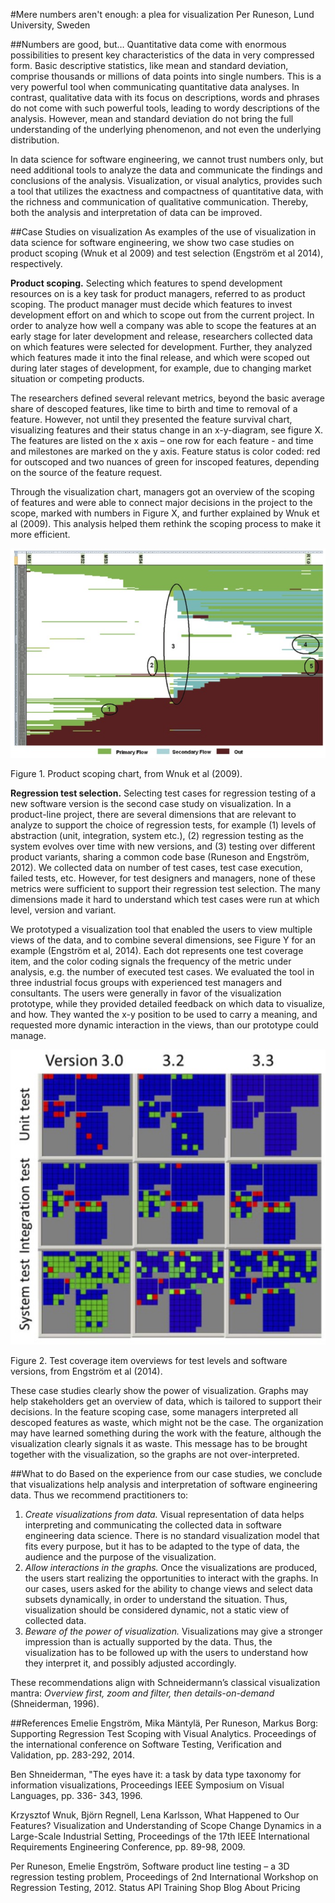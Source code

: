 #Mere numbers aren't enough: a plea for visualization
Per Runeson, Lund University, Sweden

##Numbers are good, but…
Quantitative data come with enormous possibilities to present key characteristics of the data in very compressed form. Basic descriptive statistics, like mean and standard deviation, comprise thousands or millions of data points into single numbers. This is a very powerful tool when communicating quantitative data analyses.  In contrast, qualitative data with its focus on descriptions, words and phrases do not come with such powerful tools, leading to wordy descriptions of the analysis. However, mean and standard deviation do not bring the full understanding of the underlying phenomenon, and not even the underlying distribution. 

In data science for software engineering, we cannot trust numbers only, but need additional tools to analyze the data and communicate the findings and conclusions of the analysis. Visualization, or visual analytics, provides such a tool that utilizes the exactness and compactness of quantitative data, with the richness and communication of qualitative communication. Thereby, both the analysis and interpretation of data can be improved.

##Case Studies on visualization
As examples of the use of visualization in data science for software engineering, we show two case studies on product scoping (Wnuk et al 2009) and test selection (Engström et al 2014), respectively.

**Product scoping.** Selecting which features to spend development resources on is a key task for product managers, referred to as product scoping. The product manager must decide which features to invest development effort on and which to scope out from the current project. In order to analyze how well a company was able to scope the features at an early stage for later development and release, researchers collected data on which features were selected for development. Further, they analyzed which features made it into the final release, and which were scoped out during later stages of development, for example, due to changing market situation or competing products.

The researchers defined several relevant metrics, beyond the basic average share of descoped features, like time to birth and time to removal of a feature. However, not until they presented the feature survival chart, visualizing features and their status change in an x-y-diagram, see figure X. The features are listed on the x axis – one row for each feature - and time and milestones are marked on the y axis. Feature status is color coded: red for outscoped and two nuances of green for inscoped features, depending on the source of the feature request.

Through the visualization chart, managers got an overview of the scoping of features and were able to connect major decisions in the project to the scope, marked with numbers in Figure X, and further explained by Wnuk et al (2009). This analysis helped them rethink the scoping process to make it more efficient. 


![FeatureVis.jpg](FeatureVis.jpg)

Figure 1. Product scoping chart, from Wnuk et al (2009).

**Regression test selection.** Selecting test cases for regression testing of a new software version is the second case study on visualization. In a product-line project, there are several dimensions that are relevant to analyze to support the choice of regression tests, for example (1) levels of abstraction (unit, integration, system etc.), (2) regression testing as the system evolves over time with new versions, and (3) testing over different product variants, sharing a common code base (Runeson and Engström, 2012). We collected data on number of test cases, test case execution, failed tests, etc. However, for test designers and managers, none of these metrics were sufficient to support their regression test selection. The many dimensions made it hard to understand which test cases were run at which level, version and variant.

We prototyped a visualization tool that enabled the users to view multiple views of the data, and to combine several dimensions, see Figure Y for an example (Engström et al, 2014). Each dot represents one test coverage item, and the color coding signals the frequency of the metric under analysis, e.g. the number of executed test cases. We evaluated the tool in three industrial focus groups with experienced test managers and consultants.  The users were generally in favor of the visualization prototype, while they provided detailed feedback on which data to visualize, and how. They wanted the x-y position to be used to carry a meaning, and requested more dynamic interaction in the views, than our prototype could manage.

![TestVis.jpg](TestVis.jpg) 

Figure 2. Test coverage item overviews for test levels and software versions, from Engström et al (2014).

These case studies clearly show the power of visualization. Graphs may help stakeholders get an overview of data, which is tailored to support their decisions. In the feature scoping case, some managers interpreted all descoped features as waste, which might not be the case. The organization may have learned something during the work with the feature, although the visualization clearly signals it as waste. This message has to be brought together with the visualization, so the graphs are not over-interpreted. 

##What to do
Based on the experience from our case studies, we conclude that visualizations help analysis and interpretation of software engineering data. Thus we recommend practitioners to:

1.	*Create visualizations from data.* Visual representation of data helps interpreting and communicating the collected data in software engineering data science. There is no standard visualization model that fits every purpose, but it has to be adapted to the type of data, the audience and the purpose of the visualization.
2.	*Allow interactions in the graphs.* Once the visualizations are produced, the users start realizing the opportunities to interact with the graphs. In our cases, users asked for the ability to change views and select data subsets dynamically, in order to understand the situation. Thus, visualization should be considered dynamic, not a static view of collected data.
3.	*Beware of the power of visualization.* Visualizations may give a stronger impression than is actually supported by the data. Thus, the visualization has to be followed up with the users to understand how they interpret it, and possibly adjusted accordingly. 

These recommendations align with Schneidermann’s classical visualization mantra: *Overview first, zoom and filter, then details-on-demand* (Shneiderman, 1996).

##References
Emelie Engström, Mika Mäntylä, Per Runeson, Markus Borg: Supporting Regression Test Scoping with Visual Analytics. Proceedings of the international conference on Software Testing, Verification and Validation, pp. 283-292, 2014.

Ben Shneiderman, "The eyes have it: a task by data type taxonomy for information visualizations, Proceedings IEEE Symposium on Visual Languages, pp. 336- 343, 1996.

Krzysztof Wnuk, Björn Regnell, Lena Karlsson, What Happened to Our Features? Visualization and Understanding of Scope Change Dynamics in a Large-Scale Industrial Setting, Proceedings of the 17th IEEE International Requirements Engineering Conference, pp. 89-98, 2009.

Per Runeson, Emelie Engström, Software product line testing – a 3D regression testing problem, Proceedings of 2nd International Workshop on Regression Testing, 2012.
Status API Training Shop Blog About Pricing


